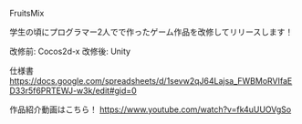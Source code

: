 FruitsMix


学生の頃にプログラマー2人でで作ったゲーム作品を改修してリリースします！

改修前: Cocos2d-x 改修後: Unity

仕様書
https://docs.google.com/spreadsheets/d/1sevw2qJ64Lajsa_FWBMoRVIfaED33r5f6PRTEWJ-w3k/edit#gid=0

作品紹介動画はこちら！
https://www.youtube.com/watch?v=fk4uUUOVgSo
